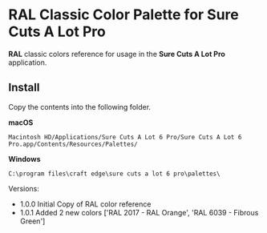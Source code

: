 # RAL Classic Color Palette for Sure Cuts A Lot Pro

**RAL** classic colors reference for usage in the **Sure Cuts A Lot Pro** application.

## Install

Copy the contents into the following folder.

**macOS**

```
Macintosh HD/Applications/Sure Cuts A Lot 6 Pro/Sure Cuts A Lot 6 Pro.app/Contents/Resources/Palettes/
```

**Windows**

```
C:\program files\craft edge\sure cuts a lot 6 pro\palettes\
```

Versions:

* 1.0.0 Initial Copy of RAL color reference
* 1.0.1 Added 2 new colors ['RAL 2017 - RAL Orange', 'RAL 6039 - Fibrous Green']
